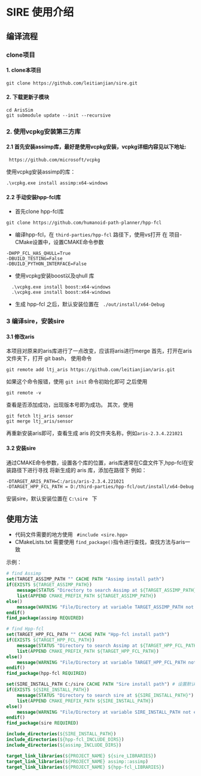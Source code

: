 # SIRE 使用介绍
## 编译流程

### clone项目
#### 1. clone本项目 
``` 
git clone https://github.com/leitianjian/sire.git 
```
#### 2. 下载更新子模块
```
cd ArisSim
git submodule update --init --recursive
```
### 2. 使用vcpkg安装第三方库
#### 2.1 首先安装assimp库，最好是使用vcpkg安装，vcpkg详细内容见以下地址:
```
 https://github.com/microsoft/vcpkg 
```
使用vcpkg安装assimp的库：
```
.\vcpkg.exe install assimp:x64-windows
```
#### 2.2 手动安装hpp-fcl库
- 首先clone hpp-fcl库
```
git clone https://github.com/humanoid-path-planner/hpp-fcl 
```
- 编译hpp-fcl，在 ``third-parties/hpp-fcl`` 路径下，使用vs打开
在 项目-CMake设置中，设置CMAKE命令参数
```
-DHPP_FCL_HAS_QHULL=True
-DBUILD_TESTING=False
-DBUILD_PYTHON_INTERFACE=False
```
- 使用vcpkg安装boost以及qhull 库
```
  .\vcpkg.exe install boost:x64-windows
  .\vcpkg.exe install boost:x64-windows
```
- 生成 hpp-fcl 之后，默认安装位置在 `` ./out/install/x64-Debug``

### 3 编译sire，安装sire
#### 3.1 修改aris
本项目对原来的aris库进行了一点改变，应该将aris进行merge
首先，打开在aris文件夹下，打开 git bash，
使用命令 
``` 
git remote add ltj_aris https://github.com/leitianjian/aris.git
```
如果这个命令报错，使用 ``git init`` 命令初始化即可
之后使用
```
git remote -v
```
查看是否添加成功，出现版本号即为成功。
其次，使用
```
git fetch ltj_aris sensor
git merge ltj_aris/sensor
```
再重新安装aris即可，查看生成 aris 的文件夹名称，例如`` aris-2.3.4.221021 ``

#### 3.2 安装sire
通过CMAKE命令参数，设置各个库的位置，aris库通常在C盘文件下,hpp-fcl在安装路径下进行寻找
将新生成的 aris 库，添加在路径下
例如：
```
-DTARGET_ARIS_PATH=C:/aris/aris-2.3.4.221021 
-DTARGET_HPP_FCL_PATH = D:/third-parties/hpp-fcl/out/install/x64-Debug
```
安装sire，默认安装位置在 ``C:\sire `` 下

## 使用方法
- 代码文件需要的地方使用 `` #include <sire.hpp>``
- CMakeLists.txt 需要使用 ``find_package()``指令进行查找，查找方法与aris一致

示例：
``` CMAKE
# find Assimp
set(TARGET_ASSIMP_PATH "" CACHE PATH "Assimp install path")
if(EXISTS ${TARGET_ASSIMP_PATH})
	message(STATUS "Directory to search Assimp at ${TARGET_ASSIMP_PATH}")
	list(APPEND CMAKE_PREFIX_PATH ${TARGET_ASSIMP_PATH})
else()
	message(WARNING "File/Directory at variable TARGET_ASSIMP_PATH not exists!")
endif()
find_package(assimp REQUIRED)

# find Hpp-fcl
set(TARGET_HPP_FCL_PATH "" CACHE PATH "Hpp-fcl install path")
if(EXISTS ${TARGET_HPP_FCL_PATH})
	message(STATUS "Directory to search Assimp at ${TARGET_HPP_FCL_PATH}")
	list(APPEND CMAKE_PREFIX_PATH ${TARGET_HPP_FCL_PATH})
else()
	message(WARNING "File/Directory at variable TARGET_HPP_FCL_PATH not exists!")
endif()
find_package(hpp-fcl REQUIRED)

set(SIRE_INSTALL_PATH C:/sire CACHE PATH "Sire install path") # 设置默认查找位置 C:\sire
if(EXISTS ${SIRE_INSTALL_PATH})
	message(STATUS "Directory to search sire at ${SIRE_INSTALL_PATH}")
	list(APPEND CMAKE_PREFIX_PATH ${SIRE_INSTALL_PATH})
else()
	message(WARNING "File/Directory at variable SIRE_INSTALL_PATH not exists!")
endif()
find_package(sire REQUIRED)

include_directories(${SIRE_INSTALL_PATH})
include_directories(${hpp-fcl_INCLUDE_DIRS})
include_directories(${assimp_INCLUDE_DIRS})

target_link_libraries(${PROJECT_NAME} ${sire_LIBRARIES})
target_link_libraries(${PROJECT_NAME} assimp::assimp)
target_link_libraries(${PROJECT_NAME} ${hpp-fcl_LIBRARIES})
```


